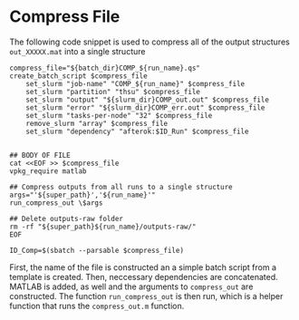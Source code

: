 # Compress File
The following code snippet is used to compress all of the output structures `out_XXXXX.mat` into a 
single structure
```
compress_file="${batch_dir}COMP_${run_name}.qs"
create_batch_script $compress_file
	set_slurm "job-name" "COMP_${run_name}" $compress_file
	set_slurm "partition" "thsu" $compress_file
	set_slurm "output" "${slurm_dir}COMP_out.out" $compress_file
	set_slurm "error" "${slurm_dir}COMP_err.out" $compress_file
	set_slurm "tasks-per-node" "32" $compress_file
	remove_slurm "array" $compress_file
	set_slurm "dependency" "afterok:$ID_Run" $compress_file


## BODY OF FILE
cat <<EOF >> $compress_file
vpkg_require matlab

## Compress outputs from all runs to a single structure
args="'${super_path}','${run_name}'"
run_compress_out \$args

## Delete outputs-raw folder
rm -rf "${super_path}${run_name}/outputs-raw/"
EOF

ID_Comp=$(sbatch --parsable $compress_file)
```

First, the name of the file is constructed an a simple batch script from a template is created. 
Then, neccessary dependencies are concatenated. MATLAB is added, as well and the arguments to `compress_out`
are constructed. The function `run_compress_out` is then run, which is a helper function that runs the 
`compress_out.m` function.